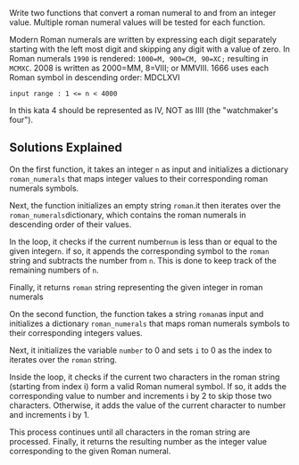 Write two functions that convert a roman numeral to and from an integer value. Multiple roman numeral values will be tested for each function.

Modern Roman numerals are written by expressing each digit separately starting with the left most digit and skipping any digit with a value of zero. In Roman numerals `1990` is rendered: `1000=M, 900=CM, 90=XC;` resulting in `MCMXC`. 2008 is written as 2000=MM, 8=VIII; or MMVIII. 1666 uses each Roman symbol in descending order: MDCLXVI

`input range : 1 <= n < 4000`

In this kata 4 should be represented as IV, NOT as IIII (the "watchmaker's four").

## Solutions Explained

On the first function, it takes an integer `n` as input and initializes a dictionary `roman_numerals` that maps integer values to their corresponding roman numerals symbols.

Next, the function initializes an empty string `roman`.it then iterates over the `roman_numerals`dictionary, which contains the roman numerals in descending order of their values.

In the loop, it checks if the current number`num` is less than or equal to the given integer`n`. if so, it appends the corresponding symbol to the `roman` string and subtracts the number from `n`. This is done to keep track of the remaining numbers of `n`.

Finally, it returns `roman` string representing the given integer in roman numerals

On the second function, the function takes a string `roman`as input and initializes a dictionary `roman_numerals` that maps roman numerals symbols to their corresponding integers values.

Next, it initializes the variable `number` to 0 and sets `i` to 0 as the index to iterates over the `roman` string.

Inside the loop, it checks if the current two characters in the roman string (starting from index i) form a valid Roman numeral symbol. If so, it adds the corresponding value to number and increments i by 2 to skip those two characters. Otherwise, it adds the value of the current character to number and increments i by 1.

This process continues until all characters in the roman string are processed. Finally, it returns the resulting number as the integer value corresponding to the given Roman numeral.
